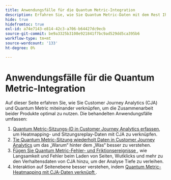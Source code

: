 ```yaml
---
title: Anwendungsfälle für die Quantum Metric-Integration
description: Erfahren Sie, wie Sie Quantum Metric-Daten mit dem Rest Ihrer Daten in Customer Journey Analytics kombinieren können.
hide: true
hidefromtoc: true
exl-id: a74e7143-e814-42c3-a706-b64427dc9ecb
source-git-commit: be9a3325b3108e921841f7bc9ad529dd5ca395b6
workflow-type: tm+mt
source-wordcount: '133'
ht-degree: 0%

---
```


# Anwendungsfälle für die Quantum Metric-Integration

Auf dieser Seite erfahren Sie, wie Sie Customer Journey Analytics (CJA) und Quantum Metric miteinander verknüpfen, um die Zusammenarbeit beider Produkte optimal zu nutzen.  Die behandelten Anwendungsfälle umfassen:

1. [Quantum Metric-Sitzungs-ID in Customer Journey Analytics erfassen](collect-session-id.md), um Heatmapping- und Sitzungsreplay-Daten mit CJA zu verknüpfen.
1. [Tie Quantum Metric-Sitzung wiederholt Daten in Customer Journey Analytics](tie-session-replays.md) um das „Warum“ hinter dem „Was“ besser zu verstehen.
1. [Fügen Sie Quantum Metric-Fehler- und Friktionsereignisse ](friction-events.md), wie Langsamkeit und Fehler beim Laden von Seiten, Wutklicks und mehr zu den Verhaltensdaten von CJA hinzu, um der Analyse Tiefe zu verleihen.
1. Interaktion auf Seitenebene besser verstehen, indem [ Quantum Metric-Heatmapping mit CJA-Daten verknüpft ](heatmap.md).

